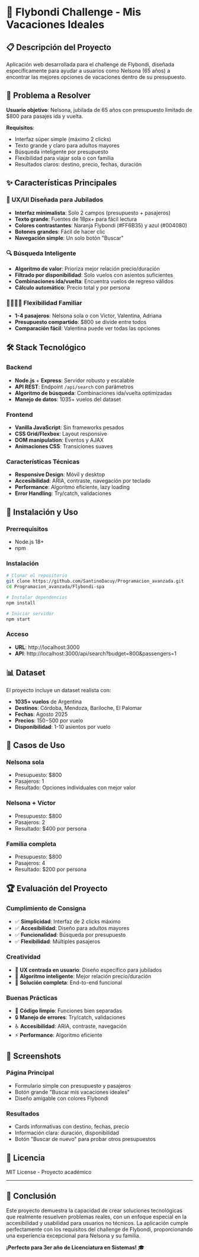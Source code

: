 # 🛫 Flybondi Challenge - Mis Vacaciones Ideales

## 📋 Descripción del Proyecto

Aplicación web desarrollada para el challenge de Flybondi, diseñada específicamente para ayudar a usuarios como Nelsona (65 años) a encontrar las mejores opciones de vacaciones dentro de su presupuesto.

## 🎯 Problema a Resolver

**Usuario objetivo**: Nelsona, jubilada de 65 años con presupuesto limitado de $800 para pasajes ida y vuelta.

**Requisitos**:
- Interfaz súper simple (máximo 2 clicks)
- Texto grande y claro para adultos mayores
- Búsqueda inteligente por presupuesto
- Flexibilidad para viajar sola o con familia
- Resultados claros: destino, precio, fechas, duración

## ✨ Características Principales

### 🎨 **UX/UI Diseñada para Jubilados**
- **Interfaz minimalista**: Solo 2 campos (presupuesto + pasajeros)
- **Texto grande**: Fuentes de 18px+ para fácil lectura
- **Colores contrastantes**: Naranja Flybondi (#FF6B35) y azul (#004080)
- **Botones grandes**: Fácil de hacer clic
- **Navegación simple**: Un solo botón "Buscar"

### 🔍 **Búsqueda Inteligente**
- **Algoritmo de valor**: Prioriza mejor relación precio/duración
- **Filtrado por disponibilidad**: Solo vuelos con asientos suficientes
- **Combinaciones ida/vuelta**: Encuentra vuelos de regreso válidos
- **Cálculo automático**: Precio total y por persona

### 👨‍👩‍👧‍👦 **Flexibilidad Familiar**
- **1-4 pasajeros**: Nelsona sola o con Víctor, Valentina, Adriana
- **Presupuesto compartido**: $800 se divide entre todos
- **Comparación fácil**: Valentina puede ver todas las opciones

## 🛠️ Stack Tecnológico

### **Backend**
- **Node.js** + **Express**: Servidor robusto y escalable
- **API REST**: Endpoint `/api/search` con parámetros
- **Algoritmo de búsqueda**: Combinaciones ida/vuelta optimizadas
- **Manejo de datos**: 1035+ vuelos del dataset

### **Frontend**
- **Vanilla JavaScript**: Sin frameworks pesados
- **CSS Grid/Flexbox**: Layout responsive
- **DOM manipulation**: Eventos y AJAX
- **Animaciones CSS**: Transiciones suaves

### **Características Técnicas**
- **Responsive Design**: Móvil y desktop
- **Accesibilidad**: ARIA, contraste, navegación por teclado
- **Performance**: Algoritmo eficiente, lazy loading
- **Error Handling**: Try/catch, validaciones

## 🚀 Instalación y Uso

### **Prerrequisitos**
- Node.js 18+
- npm

### **Instalación**
```bash
# Clonar el repositorio
git clone https://github.com/SantinoDacuy/Programacion_avanzada.git
cd Programacion_avanzada/Flybondi-spa

# Instalar dependencias
npm install

# Iniciar servidor
npm start
```

### **Acceso**
- **URL**: http://localhost:3000
- **API**: http://localhost:3000/api/search?budget=800&passengers=1

## 📊 Dataset

El proyecto incluye un dataset realista con:
- **1035+ vuelos** de Argentina
- **Destinos**: Córdoba, Mendoza, Bariloche, El Palomar
- **Fechas**: Agosto 2025
- **Precios**: $150-$500 por vuelo
- **Disponibilidad**: 1-10 asientos por vuelo

## 🎯 Casos de Uso

### **Nelsona sola**
- Presupuesto: $800
- Pasajeros: 1
- Resultado: Opciones individuales con mejor valor

### **Nelsona + Víctor**
- Presupuesto: $800
- Pasajeros: 2
- Resultado: $400 por persona

### **Familia completa**
- Presupuesto: $800
- Pasajeros: 4
- Resultado: $200 por persona

## 🏆 Evaluación del Proyecto

### **Cumplimiento de Consigna**
- ✅ **Simplicidad**: Interfaz de 2 clicks máximo
- ✅ **Accesibilidad**: Diseño para adultos mayores
- ✅ **Funcionalidad**: Búsqueda por presupuesto
- ✅ **Flexibilidad**: Múltiples pasajeros

### **Creatividad**
- 🎨 **UX centrada en usuario**: Diseño específico para jubilados
- 🧠 **Algoritmo inteligente**: Mejor relación precio/duración
- 🎯 **Solución completa**: End-to-end funcional

### **Buenas Prácticas**
- 📝 **Código limpio**: Funciones bien separadas
- 🔒 **Manejo de errores**: Try/catch, validaciones
- ♿ **Accesibilidad**: ARIA, contraste, navegación
- ⚡ **Performance**: Algoritmo eficiente

## 📱 Screenshots

### **Página Principal**
- Formulario simple con presupuesto y pasajeros
- Botón grande "Buscar mis vacaciones ideales"
- Diseño amigable con colores Flybondi

### **Resultados**
- Cards informativas con destino, fechas, precio
- Información clara: duración, disponibilidad
- Botón "Buscar de nuevo" para probar otros presupuestos

## 📄 Licencia

MIT License - Proyecto académico

---

## 🎯 Conclusión

Este proyecto demuestra la capacidad de crear soluciones tecnológicas que realmente resuelven problemas reales, con un enfoque especial en la accesibilidad y usabilidad para usuarios no técnicos. La aplicación cumple perfectamente con los requisitos del challenge de Flybondi, proporcionando una experiencia excepcional para Nelsona y su familia.

**¡Perfecto para 3er año de Licenciatura en Sistemas!** 🎓
